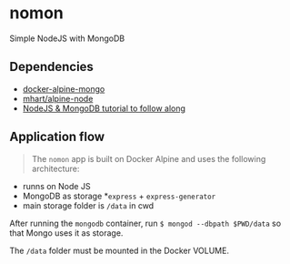 # nomon
Simple NodeJS with MongoDB

## Dependencies
* [docker-alpine-mongo][1]
* [mhart/alpine-node][2]
* [NodeJS & MongoDB tutorial to follow along][3]

## Application flow
> The `nomon` app is built on Docker Alpine and uses the following
architecture:
* runns on Node JS
* MongoDB as storage
*`express` + `express-generator`
* main storage folder is `/data` in cwd

After running the `mongodb` container, run `$ mongod --dbpath $PWD/data`
so that Mongo uses it as storage.

The `/data` folder must be mounted in the Docker VOLUME.

[1]: https://github.com/mvertes/docker-alpine-mongo
[2]: https://hub.docker.com/r/mhart/alpine-node/
[3]: http://www.newthinktank.com/2016/01/nodejs-mongodb-tutorial/